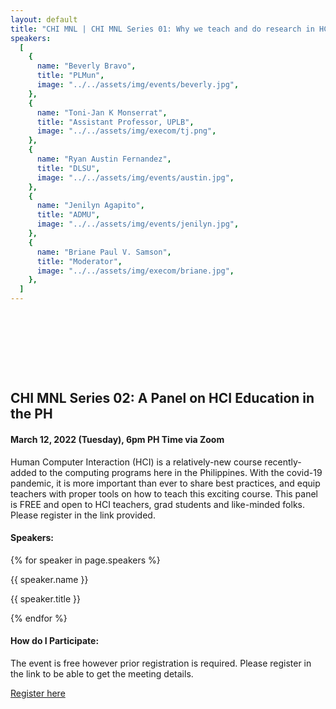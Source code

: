 ```yaml
---
layout: default
title: "CHI MNL | CHI MNL Series 01: Why we teach and do research in HCI"
speakers:
  [
    {
      name: "Beverly Bravo",
      title: "PLMun",
      image: "../../assets/img/events/beverly.jpg",
    },
    {
      name: "Toni-Jan K Monserrat",
      title: "Assistant Professor, UPLB",
      image: "../../assets/img/execom/tj.png",
    },
    {
      name: "Ryan Austin Fernandez",
      title: "DLSU",
      image: "../../assets/img/events/austin.jpg",
    },
    {
      name: "Jenilyn Agapito",
      title: "ADMU",
      image: "../../assets/img/events/jenilyn.jpg",
    },
    {
      name: "Briane Paul V. Samson",
      title: "Moderator",
      image: "../../assets/img/execom/briane.jpg",
    },
  ]
---
```


<style>
    section{
        padding: 96px 0;
    }
</style>
<section>
    <div class="container">
        <h1>CHI MNL Series 02: A Panel on HCI Education in the PH</h1>
        <h4 class = "mb-4">March 12, 2022 (Tuesday), 6pm PH Time via Zoom</h4>
        <p>Human Computer Interaction (HCI) is a relatively-new course recently-added to the computing programs here in the Philippines. With the covid-19 pandemic, it is more important than ever to share best practices, and equip teachers with proper tools on how to teach this exciting course. This panel is FREE and open to HCI teachers, grad students and like-minded folks. Please register in the link provided.</p>
        <h4>Speakers: </h4>
        <div class = "d-flex flex-wrap justify-content-center my-5">
        <!-- {% assign members = site.data.execom.committee %} -->
            {% for speaker in page.speakers %}
                <div class = "user shadow bg-white rounded m-3 text-center">
                    <div class="user-img bg-secondary mx-auto" style="background: url( {{ speaker.image }} ); background-position: center; background-size: cover;"></div>
                    <p class = "text-center mt-2 m-0 member-name text">{{ speaker.name }}</p>
                    <p class ="m-0 text-center">{{ speaker.title }}</p>
                </div>
            {% endfor %}
        </div>
        <h4>How do I Participate: </h4>
        <p>The event is free however prior registration is required. Please register in the link to be able to get the meeting details.</p>
        <a href="https://zoom.us/j/92971935139?pwd=b2RSMDl0TVIvbjU0NHgzSFFvQWVxQT09" class="btn btn-primary" target="_blank" > Register here </a>
    </div>
</section>
